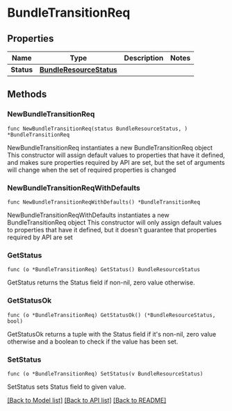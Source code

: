 # BundleTransitionReq

## Properties

Name | Type | Description | Notes
------------ | ------------- | ------------- | -------------
**Status** | [**BundleResourceStatus**](BundleResourceStatus.md) |  | 

## Methods

### NewBundleTransitionReq

`func NewBundleTransitionReq(status BundleResourceStatus, ) *BundleTransitionReq`

NewBundleTransitionReq instantiates a new BundleTransitionReq object
This constructor will assign default values to properties that have it defined,
and makes sure properties required by API are set, but the set of arguments
will change when the set of required properties is changed

### NewBundleTransitionReqWithDefaults

`func NewBundleTransitionReqWithDefaults() *BundleTransitionReq`

NewBundleTransitionReqWithDefaults instantiates a new BundleTransitionReq object
This constructor will only assign default values to properties that have it defined,
but it doesn't guarantee that properties required by API are set

### GetStatus

`func (o *BundleTransitionReq) GetStatus() BundleResourceStatus`

GetStatus returns the Status field if non-nil, zero value otherwise.

### GetStatusOk

`func (o *BundleTransitionReq) GetStatusOk() (*BundleResourceStatus, bool)`

GetStatusOk returns a tuple with the Status field if it's non-nil, zero value otherwise
and a boolean to check if the value has been set.

### SetStatus

`func (o *BundleTransitionReq) SetStatus(v BundleResourceStatus)`

SetStatus sets Status field to given value.



[[Back to Model list]](../README.md#documentation-for-models) [[Back to API list]](../README.md#documentation-for-api-endpoints) [[Back to README]](../README.md)


